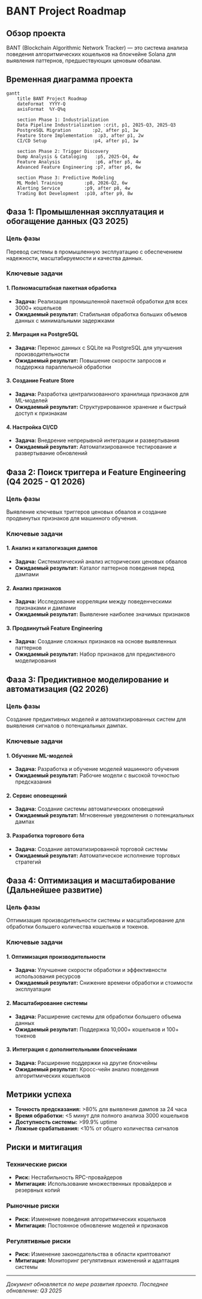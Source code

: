 # BANT Project Roadmap

## Обзор проекта

BANT (Blockchain Algorithmic Network Tracker) — это система анализа поведения алгоритмических кошельков на блокчейне Solana для выявления паттернов, предшествующих ценовым обвалам.

## Временная диаграмма проекта

```mermaid
gantt
    title BANT Project Roadmap
    dateFormat  YYYY-Q
    axisFormat  %Y-Q%q

    section Phase 1: Industrialization
    Data Pipeline Industrialization :crit, p1, 2025-Q3, 2025-Q3
    PostgreSQL Migration        :p2, after p1, 1w
    Feature Store Implementation  :p3, after p1, 2w
    CI/CD Setup                 :p4, after p1, 1w

    section Phase 2: Trigger Discovery
    Dump Analysis & Cataloging   :p5, 2025-Q4, 4w
    Feature Analysis             :p6, after p5, 4w
    Advanced Feature Engineering :p7, after p6, 6w

    section Phase 3: Predictive Modeling
    ML Model Training        :p8, 2026-Q2, 6w
    Alerting Service         :p9, after p8, 4w
    Trading Bot Development  :p10, after p9, 8w
```

## Фаза 1: Промышленная эксплуатация и обогащение данных (Q3 2025)

### Цель фазы
Перевод системы в промышленную эксплуатацию с обеспечением надежности, масштабируемости и качества данных.

### Ключевые задачи

#### 1. Полномасштабная пакетная обработка
- **Задача:** Реализация промышленной пакетной обработки для всех 3000+ кошельков
- **Ожидаемый результат:** Стабильная обработка больших объемов данных с минимальными задержками

#### 2. Миграция на PostgreSQL
- **Задача:** Перенос данных с SQLite на PostgreSQL для улучшения производительности
- **Ожидаемый результат:** Повышение скорости запросов и поддержка параллельной обработки

#### 3. Создание Feature Store
- **Задача:** Разработка централизованного хранилища признаков для ML-моделей
- **Ожидаемый результат:** Структурированное хранение и быстрый доступ к признакам

#### 4. Настройка CI/CD
- **Задача:** Внедрение непрерывной интеграции и развертывания
- **Ожидаемый результат:** Автоматизированное тестирование и развертывание обновлений

## Фаза 2: Поиск триггера и Feature Engineering (Q4 2025 - Q1 2026)

### Цель фазы
Выявление ключевых триггеров ценовых обвалов и создание продвинутых признаков для машинного обучения.

### Ключевые задачи

#### 1. Анализ и каталогизация дампов
- **Задача:** Систематический анализ исторических ценовых обвалов
- **Ожидаемый результат:** Каталог паттернов поведения перед дампами

#### 2. Анализ признаков
- **Задача:** Исследование корреляции между поведенческими признаками и дампами
- **Ожидаемый результат:** Выявление наиболее значимых признаков

#### 3. Продвинутый Feature Engineering
- **Задача:** Создание сложных признаков на основе выявленных паттернов
- **Ожидаемый результат:** Набор признаков для предиктивного моделирования

## Фаза 3: Предиктивное моделирование и автоматизация (Q2 2026)

### Цель фазы
Создание предиктивных моделей и автоматизированных систем для выявления сигналов о потенциальных дампах.

### Ключевые задачи

#### 1. Обучение ML-моделей
- **Задача:** Разработка и обучение моделей машинного обучения
- **Ожидаемый результат:** Рабочие модели с высокой точностью предсказания

#### 2. Сервис оповещений
- **Задача:** Создание системы автоматических оповещений
- **Ожидаемый результат:** Мгновенные уведомления о потенциальных дампах

#### 3. Разработка торгового бота
- **Задача:** Создание автоматизированной торговой системы
- **Ожидаемый результат:** Автоматическое исполнение торговых стратегий

## Фаза 4: Оптимизация и масштабирование (Дальнейшее развитие)

### Цель фазы
Оптимизация производительности системы и масштабирование для обработки большего количества кошельков и токенов.

### Ключевые задачи

#### 1. Оптимизация производительности
- **Задача:** Улучшение скорости обработки и эффективности использования ресурсов
- **Ожидаемый результат:** Снижение времени обработки и стоимости эксплуатации

#### 2. Масштабирование системы
- **Задача:** Расширение системы для обработки большего объема данных
- **Ожидаемый результат:** Поддержка 10,000+ кошельков и 100+ токенов

#### 3. Интеграция с дополнительными блокчейнами
- **Задача:** Расширение поддержки на другие блокчейны
- **Ожидаемый результат:** Кросс-чейн анализ поведения алгоритмических кошельков

## Метрики успеха

- **Точность предсказания:** >80% для выявления дампов за 24 часа
- **Время обработки:** <5 минут для полного анализа 3000 кошельков
- **Доступность системы:** >99.9% uptime
- **Ложные срабатывания:** <10% от общего количества сигналов

## Риски и митигация

### Технические риски
- **Риск:** Нестабильность RPC-провайдеров
- **Митигация:** Использование множественных провайдеров и резервных копий

### Рыночные риски
- **Риск:** Изменение поведения алгоритмических кошельков
- **Митигация:** Постоянное обновление моделей и признаков

### Регулятивные риски
- **Риск:** Изменение законодательства в области криптовалют
- **Митигация:** Мониторинг регулятивных изменений и адаптация системы

---

*Документ обновляется по мере развития проекта. Последнее обновление: Q3 2025* 